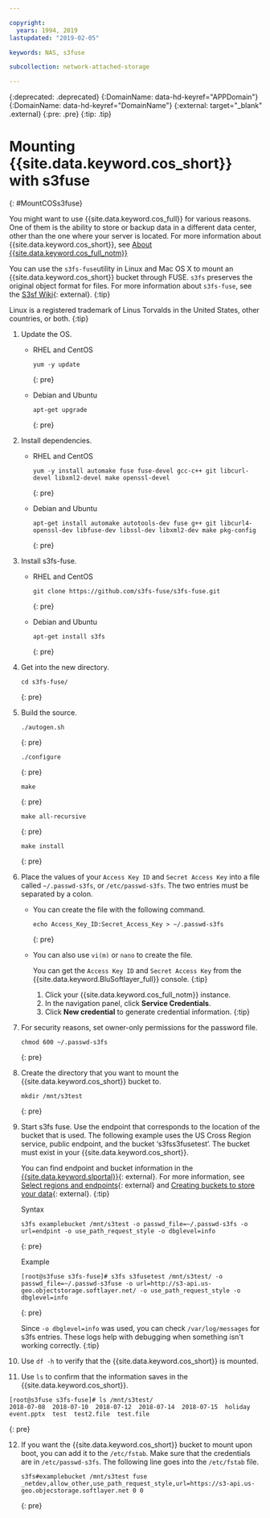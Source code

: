 ```yaml
---

copyright:
  years: 1994, 2019
lastupdated: "2019-02-05"

keywords: NAS, s3fuse

subcollection: network-attached-storage

---
```

{:deprecated: .deprecated}
{:DomainName: data-hd-keyref="APPDomain"}
{:DomainName: data-hd-keyref="DomainName"}
{:external: target="_blank" .external}
{:pre: .pre}
{:tip: .tip}

# Mounting {{site.data.keyword.cos_short}} with s3fuse
{: #MountCOSs3fuse}

You might want to use {{site.data.keyword.cos_full}} for various reasons. One of them is the ability to store or backup data in a different data center, other than the one where your server is located. For more information about {{site.data.keyword.cos_short}}, see [About {{site.data.keyword.cos_full_notm}}](/docs/services/cloud-object-storage?topic=cloud-object-storage-about)

You can use the `s3fs-fuse`utility in Linux and Mac OS X to mount an {{site.data.keyword.cos_short}} bucket through FUSE. `s3fs` preserves the original object format for files. For more information about `s3fs-fuse`, see the [S3sf Wiki](https://github.com/s3fs-fuse/s3fs-fuse/wiki/FAQ){: external}.
{:tip}

Linux is a registered trademark of Linus Torvalds in the United States, other countries, or both.
{:tip}

1. Update the OS.
   - RHEL and CentOS
     ```
     yum -y update
     ```
     {: pre}

   - Debian and Ubuntu
     ```
     apt-get upgrade
     ```
     {: pre}

2. Install dependencies.
   - RHEL and CentOS
     ```
     yum -y install automake fuse fuse-devel gcc-c++ git libcurl-devel libxml2-devel make openssl-devel
     ```
     {: pre}

   - Debian and Ubuntu
     ```
     apt-get install automake autotools-dev fuse g++ git libcurl4-openssl-dev libfuse-dev libssl-dev libxml2-dev make pkg-config
     ```
     {: pre}

3. Install s3fs-fuse.
   - RHEL and CentOS
     ```
     git clone https://github.com/s3fs-fuse/s3fs-fuse.git
     ```
     {: pre}

   - Debian and Ubuntu
     ```
     apt-get install s3fs
     ```
     {: pre}

4. Get into the new directory.
   ```
   cd s3fs-fuse/
   ```
   {: pre}

5. Build the source.
   ```
   ./autogen.sh
   ```
   {: pre}

   ```
   ./configure
   ```
   {: pre}

   ```
   make
   ```
   {: pre}

   ```
   make all-recursive
   ```
   {: pre}

   ```
   make install
   ```
   {: pre}

6. Place the values of your `Access Key ID` and `Secret Access Key` into a file called `~/.passwd-s3fs`, or `/etc/passwd-s3fs`. The two entries must be separated by a colon.     
   - You can create the file with the following command.
     ```
     echo Access_Key_ID:Secret_Access_Key > ~/.passwd-s3fs
     ```
     {: pre}
   - You can also use `vi(m)` or `nano` to create the file.<br>

     You can get the `Access Key ID` and `Secret Access Key` from the {{site.data.keyword.BluSoftlayer_full}} console.
     {:tip}

     1. Click your {{site.data.keyword.cos_full_notm}} instance.
     2. In the navigation panel, click **Service Credentials**.
     3. Click **New credential** to generate credential information.
     {:tip}

7. For security reasons, set owner-only permissions for the password file.
   ```
   chmod 600 ~/.passwd-s3fs
   ```
   {: pre}

8. Create the directory that you want to mount the {{site.data.keyword.cos_short}} bucket to.
   ```
   mkdir /mnt/s3test
   ```
   {: pre}

9. Start s3fs fuse. Use the endpoint that corresponds to the location of the bucket that is used. The following example uses the US Cross Region service, public endpoint, and the bucket ‘s3fss3fusetest’. The bucket must exist in your {{site.data.keyword.cos_short}}.

   You can find endpoint and bucket information in the [{{site.data.keyword.slportal}}](https://control.softlayer.com/){: external}. For more information, see [Select regions and endpoints](/docs/services/cloud-object-storage?topic=cloud-object-storage-endpoints){: external} and [Creating buckets to store your data](/docs/services/cloud-object-storage?topic=cloud-object-storage-getting-started#gs-create-buckets){: external}.
   {:tip}

   Syntax
   ```
   s3fs examplebucket /mnt/s3test -o passwd_file=~/.passwd-s3fs -o url=endpint -o use_path_request_style -o dbglevel=info
   ```
   {: pre}

   Example
   ```
   [root@s3fuse s3fs-fuse]# s3fs s3fusetest /mnt/s3test/ -o passwd_file=~/.passwd-s3fuse -o url=http://s3-api.us-geo.objectstorage.softlayer.net/ -o use_path_request_style -o dbglevel=info
   ```
   {: pre}

   Since `-o dbglevel=info` was used, you can check `/var/log/messages` for s3fs entries. These logs help with debugging when something isn't working correctly.
   {:tip}

10. Use `df -h` to verify that the {{site.data.keyword.cos_short}} is mounted.

11. Use `ls` to confirm that the information saves in the {{site.data.keyword.cos_short}}.
   ```
   [root@s3fuse s3fs-fuse]# ls /mnt/s3test/
   2018-07-08  2018-07-10  2018-07-12  2018-07-14  2018-07-15  holiday event.pptx  test  test2.file  test.file
   ```
   {: pre}

12. If you want the {{site.data.keyword.cos_short}} bucket to mount upon boot, you can add it to the `/etc/fstab`. Make sure that the credentials are in `/etc/passwd-s3fs`. The following line goes into the `/etc/fstab` file.
    ```
    s3fs#examplebucket /mnt/s3test fuse _netdev,allow_other,use_path_request_style,url=https://s3-api.us-geo.objecstorage.softlayer.net 0 0
    ```
    {: pre}
